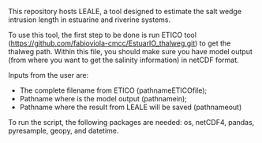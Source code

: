 This repository hosts LEALE, a tool designed to estimate the salt wedge intrusion length in estuarine and riverine systems.

To use this tool, the first step to be done is run ETICO tool (https://github.com/fabioviola-cmcc/EstuarIO_thalweg.git) to get the thalweg path.
Within this file, you should make sure you have model output (from where you want to get the salinity information) in netCDF format.

Inputs from the user are:
- The complete filename from ETICO (pathnameETICOfile);
- Pathname where is the model output (pathnamein);
- Pathname where the result from LEALE will be saved (pathnameout)

To run the script, the following packages are needed: os, netCDF4, pandas, pyresample, geopy, and datetime.
